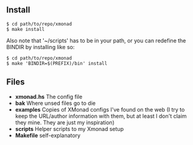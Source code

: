 Install
-------

    $ cd path/to/repo/xmonad
    $ make install

Also note that '~/scripts' has to be in your path, or you can redefine the BINDIR by installing like so:

    $ cd path/to/repo/xmonad
    $ make 'BINDIR=$(PREFIX)/bin' install

Files
-----
 * __xmonad.hs__ The config file
 * __bak__ Where unsed files go to die
 * __examples__ Copies of XMonad configs I've found on the web (I try to keep the URL/author information with them, but at least I don't claim they mine. They are just my inspiration)
 * __scripts__ Helper scripts to my Xmonad setup
 * __Makefile__ self-explanatory

